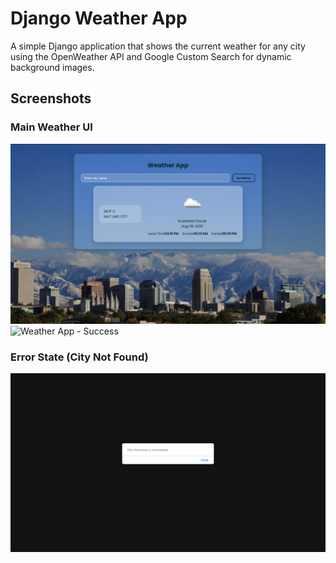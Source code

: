 # Django Weather App

A simple Django application that shows the current weather for any city using the OpenWeather API and Google Custom Search for dynamic background images.

## Screenshots

### Main Weather UI
![Weather App - Success](Images/success1.png)
![Weather App - Success](Images/success2.png)

### Error State (City Not Found)
![Weather App - Error](Images/Error.png)
